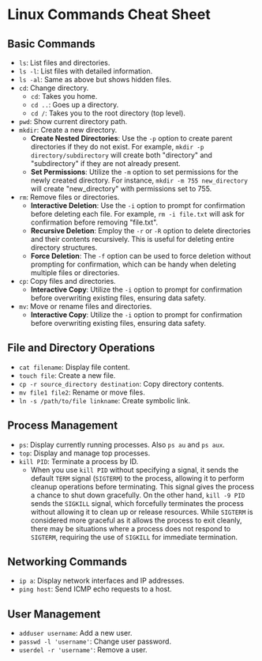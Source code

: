 # Linux Commands Cheat Sheet

## Basic Commands

- `ls`: List files and directories.
- `ls -l`: List files with detailed information.
- `ls -al`: Same as above but shows hidden files.
- `cd`: Change directory.
  - `cd`: Takes you home.
  - `cd ..`: Goes up a directory.
  - `cd /`: Takes you to the root directory (top level).
- `pwd`: Show current directory path.
- `mkdir`: Create a new directory.
  - **Create Nested Directories**: Use the `-p` option to create parent directories if they do not exist. For example, `mkdir -p directory/subdirectory` will create both "directory" and "subdirectory" if they are not already present.
  - **Set Permissions**: Utilize the `-m` option to set permissions for the newly created directory. For instance, `mkdir -m 755 new_directory` will create "new_directory" with permissions set to 755.
- `rm`: Remove files or directories.
  - **Interactive Deletion**: Use the `-i` option to prompt for confirmation before deleting each file. For example, `rm -i file.txt` will ask for confirmation before removing "file.txt".
  - **Recursive Deletion**: Employ the `-r` or `-R` option to delete directories and their contents recursively. This is useful for deleting entire directory structures.
  - **Force Deletion**: The `-f` option can be used to force deletion without prompting for confirmation, which can be handy when deleting multiple files or directories.
- `cp`: Copy files and directories.
  - **Interactive Copy**: Utilize the `-i` option to prompt for confirmation before overwriting existing files, ensuring data safety.
- `mv`: Move or rename files and directories.
  - **Interactive Copy**: Utilize the `-i` option to prompt for confirmation before overwriting existing files, ensuring data safety.

## File and Directory Operations

- `cat filename`: Display file content.
- `touch file`: Create a new file.
- `cp -r source_directory destination`: Copy directory contents.
- `mv file1 file2`: Rename or move files.
- `ln -s /path/to/file linkname`: Create symbolic link.

## Process Management

- `ps`: Display currently running processes. Also `ps au` and `ps aux`.
- `top`: Display and manage top processes.
- `kill PID`: Terminate a process by ID.
  - When you use `kill PID` without specifying a signal, it sends the default `TERM` signal (`SIGTERM`) to the process, allowing it to perform cleanup operations before terminating. This signal gives the process a chance to shut down gracefully. On the other hand, `kill -9 PID` sends the `SIGKILL` signal, which forcefully terminates the process without allowing it to clean up or release resources. While `SIGTERM` is considered more graceful as it allows the process to exit cleanly, there may be situations where a process does not respond to `SIGTERM`, requiring the use of `SIGKILL` for immediate termination.

## Networking Commands

- `ip a`: Display network interfaces and IP addresses.
- `ping host`: Send ICMP echo requests to a host.

## User Management

- `adduser username`: Add a new user.
- `passwd -l 'username'`: Change user password.
- `userdel -r 'username'`: Remove a user.
